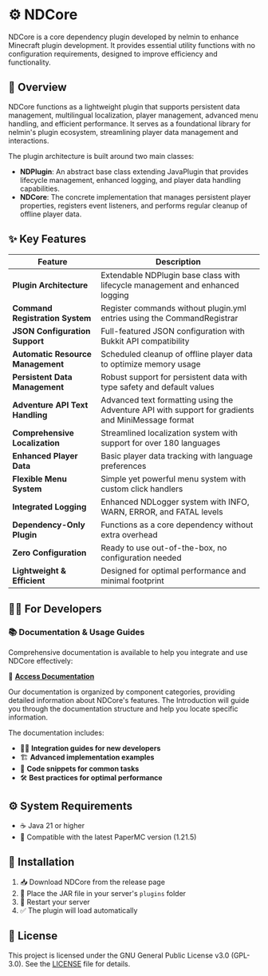 # ⚙️ NDCore

NDCore is a core dependency plugin developed by nelmin to enhance Minecraft plugin development. It provides essential
utility functions with no configuration requirements, designed to improve efficiency and functionality.

## 🚀 Overview

NDCore functions as a lightweight plugin that supports persistent data management, multilingual localization, player
management, advanced menu handling, and efficient performance. It serves as a foundational library for nelmin's plugin
ecosystem, streamlining player data management and interactions.

The plugin architecture is built around two main classes:

- **NDPlugin**: An abstract base class extending JavaPlugin that provides lifecycle management, enhanced logging, and player data handling capabilities.
- **NDCore**: The concrete implementation that manages persistent player properties, registers event listeners, and performs regular cleanup of offline player data.

## ✨ Key Features

| Feature                           | Description                                                                                        |
|-----------------------------------|----------------------------------------------------------------------------------------------------|
| **Plugin Architecture**           | Extendable NDPlugin base class with lifecycle management and enhanced logging                      |
| **Command Registration System**   | Register commands without plugin.yml entries using the CommandRegistrar                            |
| **JSON Configuration Support**    | Full-featured JSON configuration with Bukkit API compatibility                                     |
| **Automatic Resource Management** | Scheduled cleanup of offline player data to optimize memory usage                                  |
| **Persistent Data Management**    | Robust support for persistent data with type safety and default values                             |
| **Adventure API Text Handling**   | Advanced text formatting using the Adventure API with support for gradients and MiniMessage format |
| **Comprehensive Localization**    | Streamlined localization system with support for over 180 languages                                |
| **Enhanced Player Data**          | Basic player data tracking with language preferences                                               |
| **Flexible Menu System**          | Simple yet powerful menu system with custom click handlers                                         |
| **Integrated Logging**            | Enhanced NDLogger system with INFO, WARN, ERROR, and FATAL levels                                  |
| **Dependency-Only Plugin**        | Functions as a core dependency without extra overhead                                              |
| **Zero Configuration**            | Ready to use out-of-the-box, no configuration needed                                               |
| **Lightweight & Efficient**       | Designed for optimal performance and minimal footprint                                             |

## 👨‍💻 For Developers

### 📚 Documentation & Usage Guides

Comprehensive documentation is available to help you integrate and use NDCore effectively:

🔮 [**Access Documentation**](usage/Introduction.md)

Our documentation is organized by component categories, providing detailed information about NDCore's features. The
Introduction will guide you through the documentation structure and help you locate specific information.

The documentation includes:

- 🧙‍♂️ **Integration guides for new developers**
- 🏗️ **Advanced implementation examples**
- 🧩 **Code snippets for common tasks**
- 🛠️ **Best practices for optimal performance**

## ⚙️ System Requirements

- ☕ Java 21 or higher
- 🧱 Compatible with the latest PaperMC version (1.21.5)

## 🔧 Installation

1. 📥 Download NDCore from the release page
2. 📁 Place the JAR file in your server's `plugins` folder
3. 🔄 Restart your server
4. ✅ The plugin will load automatically

## 📜 License

This project is licensed under the GNU General Public License v3.0 (GPL-3.0). See the [LICENSE](LICENSE) file for details.
